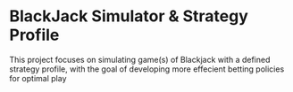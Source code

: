 # BlackJack Simulator & Strategy Profile
This project focuses on simulating game(s) of Blackjack with a defined strategy profile, with the goal of developing more effecient betting policies for optimal play 



